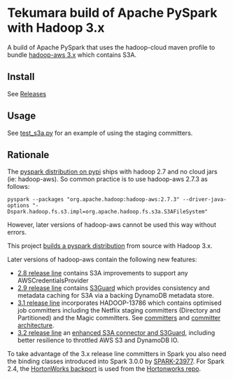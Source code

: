 # Tekumara build of Apache PySpark with Hadoop 3.x

A build of Apache PySpark that uses the hadoop-cloud maven profile to bundle [hadoop-aws 3.x](https://hadoop.apache.org/docs/r3.2.0/hadoop-aws/tools/hadoop-aws/index.html) which contains S3A. 

## Install

See [Releases](https://github.com/tekumara/spark/releases)

## Usage
 
See [test_s3a.py](https://github.com/tekumara/spark/blob/spark-cloud/python/test_dist/test_s3a.py#L43) for an example of using the staging committers.

## Rationale

The [pyspark distribution on pypi](https://pypi.org/project/pyspark/) ships with hadoop 2.7 and no cloud jars (ie: hadoop-aws).
So common practice is to use hadoop-aws 2.7.3 as follows:

```
pyspark --packages "org.apache.hadoop:hadoop-aws:2.7.3" --driver-java-options "-Dspark.hadoop.fs.s3.impl=org.apache.hadoop.fs.s3a.S3AFileSystem"
```

However, later versions of hadoop-aws cannot be used this way without errors.

This project [builds a pyspark distribution](https://github.com/tekumara/spark/blob/spark-cloud/.github/workflows/spark-cloud.yml#L59) from source with Hadoop 3.x.

Later versions of hadoop-aws contain the following new features:

* [2.8 release line](http://hadoop.apache.org/docs/r2.8.0/index.html) contains S3A improvements to support any AWSCredentialsProvider
* [2.9 release line](http://hadoop.apache.org/docs/r2.9.0/index.html) contains [S3Guard](http://hadoop.apache.org/docs/r2.9.0/hadoop-aws/tools/hadoop-aws/s3guard.html) which provides consistency and metadata caching for S3A via a backing DynamoDB metadata store.
* [3.1 release line](http://hadoop.apache.org/docs/r3.1.0/index.html) incorporates HADOOP-13786 which contains optimised job committers including the Netflix staging committers (Directory and Partitioned) and the Magic committers. See [committers](https://github.com/apache/hadoop/blob/branch-3.1/hadoop-tools/hadoop-aws/src/site/markdown/tools/hadoop-aws/committers.md) and [committer architecture](https://github.com/apache/hadoop/blob/trunk/hadoop-tools/hadoop-aws/src/site/markdown/tools/hadoop-aws/committer_architecture.md).
* [3.2 release line](http://hadoop.apache.org/docs/r3.2.0/index.html) an [enhanced S3A connector and S3Guard](https://issues.apache.org/jira/browse/HADOOP-15226?jql=project%20%3D%20HADOOP%20AND%20component%20%3D%20%22fs%2Fs3%22%20AND%20fixVersion%20%3D%203.2.0), including better resilience to throttled AWS S3 and DynamoDB IO.

To take advantage of the 3.x release line committers in Spark you also need the binding classes introduced into Spark 3.0.0 by [SPARK-23977](https://issues.apache.org/jira/browse/SPARK-23977). For Spark 2.4, the [HortonWorks backport](https://github.com/hortonworks-spark/cloud-integration/blob/master/spark-cloud-integration/src/main/site/markdown/index.md) is used from the [Hortonworks repo](https://mvnrepository.com/artifact/org.apache.spark/spark-hadoop-cloud_2.11/2.3.2.3.1.0.6-1).
